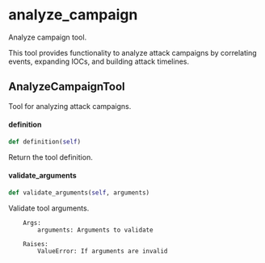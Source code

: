 # analyze_campaign

Analyze campaign tool.

This tool provides functionality to analyze attack campaigns by correlating
events, expanding IOCs, and building attack timelines.

## AnalyzeCampaignTool

Tool for analyzing attack campaigns.

#### definition

```python
def definition(self)
```

Return the tool definition.

#### validate_arguments

```python
def validate_arguments(self, arguments)
```

Validate tool arguments.
        
        Args:
            arguments: Arguments to validate
            
        Raises:
            ValueError: If arguments are invalid
